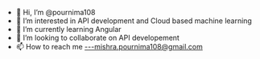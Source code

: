 - 👋 Hi, I’m @pournima108
- 👀 I’m interested in API development and Cloud based machine learning
- 🌱 I’m currently learning Angular
- 💞️ I’m looking to collaborate on API developement
- 📫 How to reach me ---mishra.pournima108@gmail.com

<!---
pournima108/pournima108 is a ✨ special ✨ repository because its `README.md` (this file) appears on your GitHub profile.
You can click the Preview link to take a look at your changes.
--->

